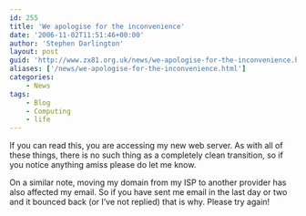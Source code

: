 ```yaml
---
id: 255
title: 'We apologise for the inconvenience'
date: '2006-11-02T11:51:46+00:00'
author: 'Stephen Darlington'
layout: post
guid: 'http://www.zx81.org.uk/news/we-apologise-for-the-inconvenience.html'
aliases: ['/news/we-apologise-for-the-inconvenience.html']
categories:
    - News
tags:
    - Blog
    - Computing
    - life
---
```


If you can read this, you are accessing my new web server. As with all of these things, there is no such thing as a completely clean transition, so if you notice anything amiss please do let me know.

On a similar note, moving my domain from my ISP to another provider has also affected my email. So if you have sent me email in the last day or two and it bounced back (or I’ve not replied) that is why. Please try again!